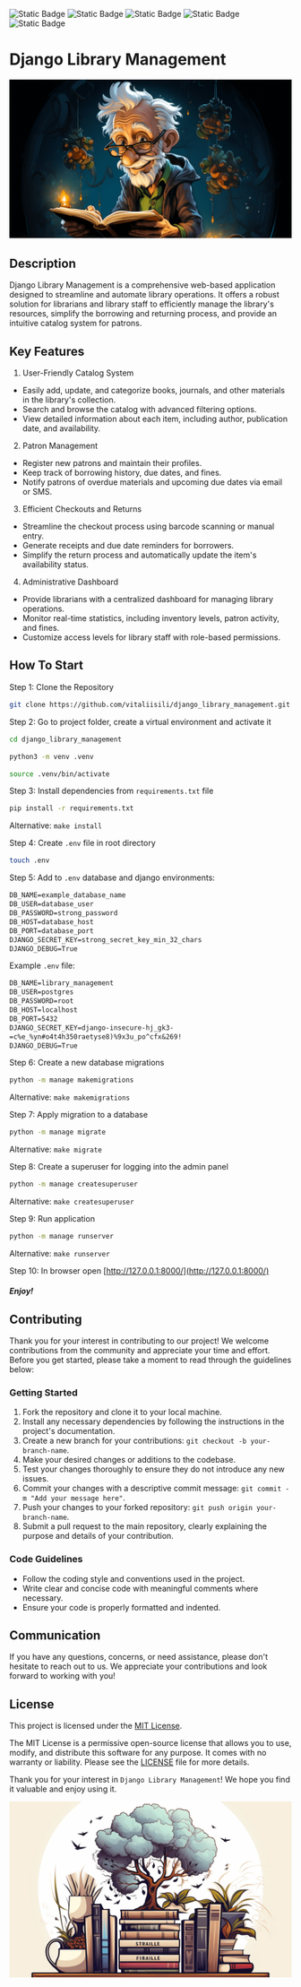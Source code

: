 ![Static Badge](https://img.shields.io/badge/Made_With-Python-blue?style=for-the-badge&logo=python&logoColor=brightgreen)
![Static Badge](https://img.shields.io/badge/Django-Template-blue?style=for-the-badge&logo=django&logoColor=brightgreen)
![Static Badge](https://img.shields.io/badge/Open-Source-blue?style=for-the-badge&logo=love&logoColor=brightgreen)
![Static Badge](https://img.shields.io/badge/License-MIT-blue?style=for-the-badge&logo=opensourceinitiative&logoColor=brightgreen)
![Static Badge](https://img.shields.io/badge/PostgreSQL-15-blue?style=for-the-badge&logo=postgresql&logoColor=brightgreens)


# Django Library Management
![old_3_ratio_16_9.png](docs%2Fimages%2Fold_3_ratio_16_9.png)

## Description
Django Library Management is a comprehensive web-based application designed to streamline and automate library operations. 
It offers a robust solution for librarians and library staff to efficiently manage the library's resources, 
simplify the borrowing and returning process, and provide an intuitive catalog system for patrons.


## Key Features
1. User-Friendly Catalog System
- Easily add, update, and categorize books, journals, and other materials in the library's collection.
- Search and browse the catalog with advanced filtering options.
- View detailed information about each item, including author, publication date, and availability.
2. Patron Management
- Register new patrons and maintain their profiles.
- Keep track of borrowing history, due dates, and fines.
- Notify patrons of overdue materials and upcoming due dates via email or SMS.
3. Efficient Checkouts and Returns
- Streamline the checkout process using barcode scanning or manual entry.
- Generate receipts and due date reminders for borrowers.
- Simplify the return process and automatically update the item's availability status.
4. Administrative Dashboard
- Provide librarians with a centralized dashboard for managing library operations.
- Monitor real-time statistics, including inventory levels, patron activity, and fines.
- Customize access levels for library staff with role-based permissions.


## How To Start
Step 1: Clone the Repository
```bash
git clone https://github.com/vitaliisili/django_library_management.git
```

Step 2: Go to project folder, create a virtual environment and activate it
```bash
cd django_library_management
```
```bash
python3 -m venv .venv
```
```bash
source .venv/bin/activate
```

Step 3: Install dependencies from `requirements.txt` file
```bash
pip install -r requirements.txt
```
Alternative: `make install`

Step 4: Create `.env` file in root directory
```bash
touch .env
```

Step 5: Add to `.env` database and django environments:
```dotenv
DB_NAME=example_database_name
DB_USER=database_user
DB_PASSWORD=strong_password
DB_HOST=database_host
DB_PORT=database_port
DJANGO_SECRET_KEY=strong_secret_key_min_32_chars
DJANGO_DEBUG=True
```
Example `.env` file:
```dotenv
DB_NAME=library_management
DB_USER=postgres
DB_PASSWORD=root
DB_HOST=localhost
DB_PORT=5432
DJANGO_SECRET_KEY=django-insecure-hj_gk3-=c%e_%yn#o4t4h350raetyse8)%9x3u_po^cfx&269!
DJANGO_DEBUG=True
```

Step 6: Create a new database migrations
```bash
python -m manage makemigrations
```
Alternative: `make makemigrations`


Step 7: Apply migration to a database
```bash
python -m manage migrate
```
Alternative: `make migrate`

Step 8: Create a superuser for logging into the admin panel
```bash
python -m manage createsuperuser
```
Alternative: `make createsuperuser`

Step 9: Run application
```bash
python -m manage runserver
```
Alternative: `make runserver`

Step 10: In browser open [http://127.0.0.1:8000/](http://127.0.0.1:8000/)

#### *Enjoy!*


## Contributing

Thank you for your interest in contributing to our project! We welcome contributions from the community and appreciate your time and effort. Before you get started, please take a moment to read through the guidelines below:

### Getting Started

1. Fork the repository and clone it to your local machine.
2. Install any necessary dependencies by following the instructions in the project's documentation.
3. Create a new branch for your contributions: `git checkout -b your-branch-name`.
4. Make your desired changes or additions to the codebase.
5. Test your changes thoroughly to ensure they do not introduce any new issues.
6. Commit your changes with a descriptive commit message: `git commit -m "Add your message here"`.
7. Push your changes to your forked repository: `git push origin your-branch-name`.
8. Submit a pull request to the main repository, clearly explaining the purpose and details of your contribution.

### Code Guidelines

- Follow the coding style and conventions used in the project.
- Write clear and concise code with meaningful comments where necessary.
- Ensure your code is properly formatted and indented.

## Communication

If you have any questions, concerns, or need assistance, please don't hesitate to reach out to us.
We appreciate your contributions and look forward to working with you!


## License

This project is licensed under the [MIT License](https://opensource.org/licenses/MIT). 

The MIT License is a permissive open-source license that allows you to use, modify, 
and distribute this software for any purpose. It comes with no warranty or liability. 
Please see the [LICENSE](LICENSE) file for more details.

Thank you for your interest in `Django Library Management`! We hope you find it valuable and enjoy using it. 

![tree.png](docs%2Fimages%2Ftree.png)